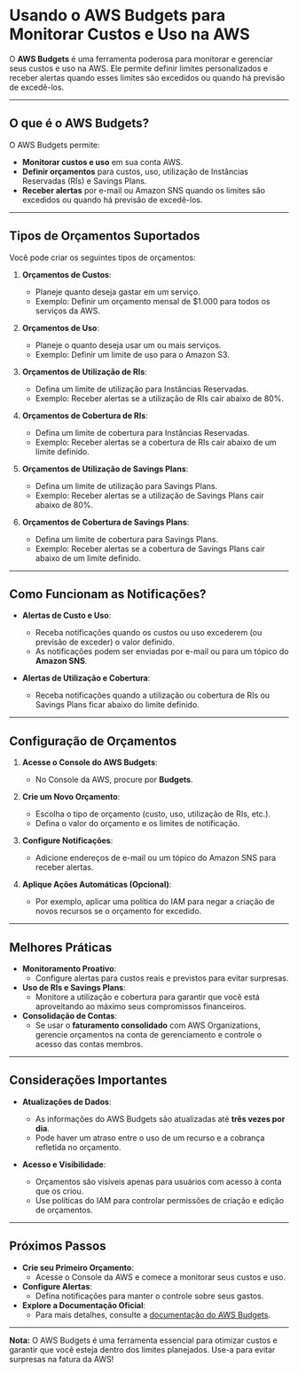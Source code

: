 # Usando o AWS Budgets para Monitorar Custos e Uso na AWS

O **AWS Budgets** é uma ferramenta poderosa para monitorar e gerenciar seus custos e uso na AWS. Ele permite definir limites personalizados e receber alertas quando esses limites são excedidos ou quando há previsão de excedê-los.

---

## O que é o AWS Budgets?
O AWS Budgets permite:
- **Monitorar custos e uso** em sua conta AWS.
- **Definir orçamentos** para custos, uso, utilização de Instâncias Reservadas (RIs) e Savings Plans.
- **Receber alertas** por e-mail ou Amazon SNS quando os limites são excedidos ou quando há previsão de excedê-los.

---

## Tipos de Orçamentos Suportados
Você pode criar os seguintes tipos de orçamentos:

1. **Orçamentos de Custos**:
   - Planeje quanto deseja gastar em um serviço.
   - Exemplo: Definir um orçamento mensal de $1.000 para todos os serviços da AWS.

2. **Orçamentos de Uso**:
   - Planeje o quanto deseja usar um ou mais serviços.
   - Exemplo: Definir um limite de uso para o Amazon S3.

3. **Orçamentos de Utilização de RIs**:
   - Defina um limite de utilização para Instâncias Reservadas.
   - Exemplo: Receber alertas se a utilização de RIs cair abaixo de 80%.

4. **Orçamentos de Cobertura de RIs**:
   - Defina um limite de cobertura para Instâncias Reservadas.
   - Exemplo: Receber alertas se a cobertura de RIs cair abaixo de um limite definido.

5. **Orçamentos de Utilização de Savings Plans**:
   - Defina um limite de utilização para Savings Plans.
   - Exemplo: Receber alertas se a utilização de Savings Plans cair abaixo de 80%.

6. **Orçamentos de Cobertura de Savings Plans**:
   - Defina um limite de cobertura para Savings Plans.
   - Exemplo: Receber alertas se a cobertura de Savings Plans cair abaixo de um limite definido.

---

## Como Funcionam as Notificações?
- **Alertas de Custo e Uso**:  
   - Receba notificações quando os custos ou uso excederem (ou previsão de exceder) o valor definido.
   - As notificações podem ser enviadas por e-mail ou para um tópico do **Amazon SNS**.

- **Alertas de Utilização e Cobertura**:  
   - Receba notificações quando a utilização ou cobertura de RIs ou Savings Plans ficar abaixo do limite definido.

---

## Configuração de Orçamentos
1. **Acesse o Console do AWS Budgets**:
   - No Console da AWS, procure por **Budgets**.

2. **Crie um Novo Orçamento**:
   - Escolha o tipo de orçamento (custo, uso, utilização de RIs, etc.).
   - Defina o valor do orçamento e os limites de notificação.

3. **Configure Notificações**:
   - Adicione endereços de e-mail ou um tópico do Amazon SNS para receber alertas.

4. **Aplique Ações Automáticas (Opcional)**:
   - Por exemplo, aplicar uma política do IAM para negar a criação de novos recursos se o orçamento for excedido.

---

## Melhores Práticas
- **Monitoramento Proativo**:  
   - Configure alertas para custos reais e previstos para evitar surpresas.
- **Uso de RIs e Savings Plans**:  
   - Monitore a utilização e cobertura para garantir que você está aproveitando ao máximo seus compromissos financeiros.
- **Consolidação de Contas**:  
   - Se usar o **faturamento consolidado** com AWS Organizations, gerencie orçamentos na conta de gerenciamento e controle o acesso das contas membros.

---

## Considerações Importantes
- **Atualizações de Dados**:  
   - As informações do AWS Budgets são atualizadas até **três vezes por dia**.
   - Pode haver um atraso entre o uso de um recurso e a cobrança refletida no orçamento.

- **Acesso e Visibilidade**:  
   - Orçamentos são visíveis apenas para usuários com acesso à conta que os criou.
   - Use políticas do IAM para controlar permissões de criação e edição de orçamentos.

---

## Próximos Passos
- **Crie seu Primeiro Orçamento**:  
   - Acesse o Console da AWS e comece a monitorar seus custos e uso.
- **Configure Alertas**:  
   - Defina notificações para manter o controle sobre seus gastos.
- **Explore a Documentação Oficial**:  
   - Para mais detalhes, consulte a [documentação do AWS Budgets](https://docs.aws.amazon.com/cost-management/latest/userguide/budgets.html).

---

**Nota:** O AWS Budgets é uma ferramenta essencial para otimizar custos e garantir que você esteja dentro dos limites planejados. Use-a para evitar surpresas na fatura da AWS!
